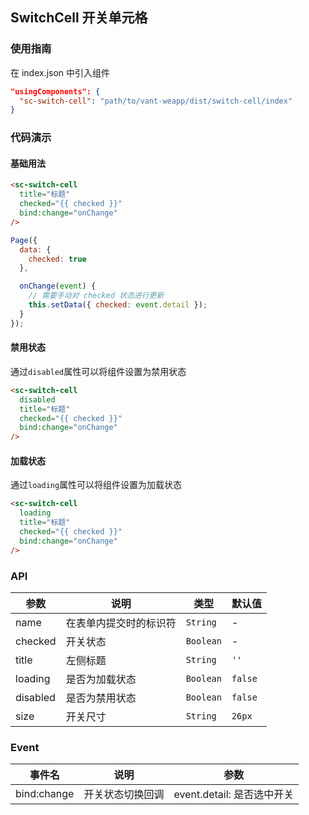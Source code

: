 ## SwitchCell 开关单元格

### 使用指南
在 index.json 中引入组件
```json
"usingComponents": {
  "sc-switch-cell": "path/to/vant-weapp/dist/switch-cell/index"
}
```

### 代码演示

#### 基础用法

```html
<sc-switch-cell
  title="标题"
  checked="{{ checked }}"
  bind:change="onChange"
/>
```

```javascript
Page({
  data: {
    checked: true
  },

  onChange(event) {
    // 需要手动对 checked 状态进行更新
    this.setData({ checked: event.detail });
  }
});
```

#### 禁用状态
通过`disabled`属性可以将组件设置为禁用状态

```html
<sc-switch-cell
  disabled
  title="标题"
  checked="{{ checked }}"
  bind:change="onChange"
/>
```

#### 加载状态
通过`loading`属性可以将组件设置为加载状态

```html
<sc-switch-cell
  loading
  title="标题"
  checked="{{ checked }}"
  bind:change="onChange"
/>
```

### API

| 参数 | 说明 | 类型 | 默认值 |
|-----------|-----------|-----------|-------------|
| name | 在表单内提交时的标识符 | `String` | - |
| checked | 开关状态 | `Boolean` | - |
| title | 左侧标题 |  `String` | `''` |
| loading | 是否为加载状态 |  `Boolean` | `false` |
| disabled | 是否为禁用状态 |  `Boolean` | `false` |
| size | 开关尺寸 | `String` | `26px` |

### Event

| 事件名 | 说明 | 参数 |
|-----------|-----------|-----------|
| bind:change | 开关状态切换回调 | event.detail: 是否选中开关 |
